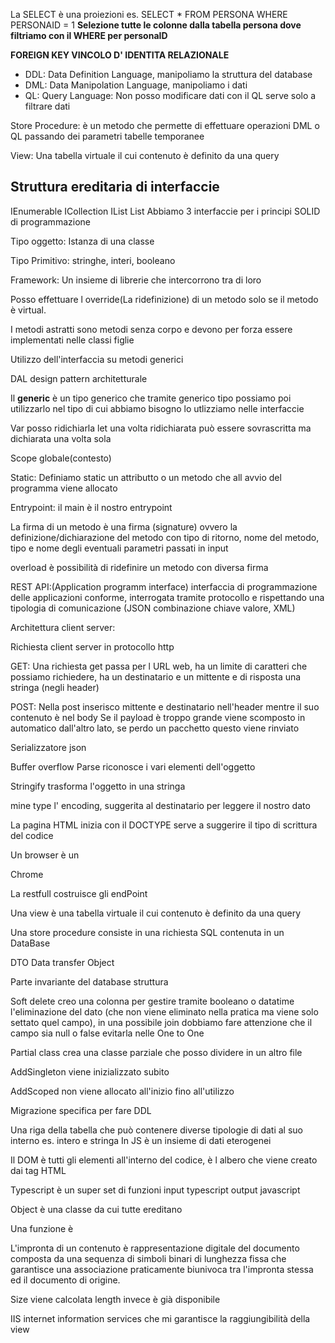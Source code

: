 La SELECT è una proiezioni
es.
SELECT \* FROM PERSONA WHERE PERSONAID = 1
**Selezione tutte le colonne dalla tabella persona dove filtriamo con il WHERE per personaID**

**FOREIGN KEY VINCOLO D' IDENTITA RELAZIONALE**

- DDL: Data Definition Language, manipoliamo la struttura del database
- DML: Data Manipolation Language, manipoliamo i dati
- QL: Query Language: Non posso modificare dati con il QL serve solo a filtrare dati

Store Procedure: è un metodo che permette di effettuare operazioni DML o QL passando dei parametri
tabelle temporanee

View: Una tabella virtuale il cui contenuto è definito da una query

## Struttura ereditaria di interfaccie

IEnumerable
ICollection
IList
List
Abbiamo 3 interfaccie per i principi SOLID di programmazione

Tipo oggetto: Istanza di una classe

Tipo Primitivo: stringhe, interi, booleano

Framework: Un insieme di librerie che intercorrono tra di loro

Posso effettuare l override(La ridefinizione) di un metodo solo se il metodo è virtual.

I metodi astratti sono metodi senza corpo e devono per forza essere implementati nelle classi figlie

Utilizzo dell'interfaccia su metodi generici

DAL design pattern architetturale

Il **generic** è un tipo generico che tramite generico tipo possiamo poi utilizzarlo nel tipo di cui abbiamo bisogno lo utlizziamo nelle interfaccie

Var posso ridichiarla
let una volta ridichiarata può essere sovrascritta ma dichiarata una volta sola

Scope globale(contesto)

Static: Definiamo static un attributto o un metodo che all avvio del programma viene allocato

Entrypoint: il main è il nostro entrypoint

La firma di un metodo è una firma (signature) ovvero la definizione/dichiarazione del metodo con tipo di ritorno, nome del metodo, tipo e nome degli eventuali parametri passati in input

overload è possibilità di ridefinire un metodo con diversa firma

REST API:(Application programm interface) interfaccia di programmazione delle applicazioni conforme, interrogata tramite protocollo e rispettando una tipologia di comunicazione (JSON combinazione chiave valore, XML)

Architettura client server:

Richiesta client server in protocollo http

GET: Una richiesta get passa per l URL web, ha un limite di caratteri che possiamo richiedere, ha un destinatario e un mittente e di risposta una stringa (negli header)

POST: Nella post inserisco mittente e destinatario nell'header mentre il suo contenuto è nel body
Se il payload è troppo grande viene scomposto in automatico dall'altro lato, se perdo un pacchetto questo viene rinviato

Serializzatore json

Buffer overflow
Parse riconosce i vari elementi dell'oggetto

Stringify trasforma l'oggetto in una stringa

mine type l' encoding, suggerita al destinatario per leggere il nostro dato

La pagina HTML inizia con il DOCTYPE serve a suggerire il tipo di scrittura del codice

Un browser è un

Chrome

La restfull costruisce gli endPoint

Una view è una tabella virtuale il cui contenuto è definito da una query

Una store procedure consiste in una richiesta SQL contenuta in un DataBase

DTO Data transfer Object

Parte invariante del database struttura

Soft delete creo una colonna per gestire tramite booleano o datatime l'eliminazione del dato (che non viene eliminato nella pratica ma viene solo settato quel campo), in una possibile join dobbiamo fare attenzione che il campo sia null o false evitarla nelle One to One

Partial class crea una classe parziale che posso dividere in un altro file

AddSingleton viene inizializzato subito

AddScoped non viene allocato all'inizio fino all'utilizzo

Migrazione specifica per fare DDL

Una riga della tabella che può contenere diverse tipologie di dati al suo interno es. intero e stringa
In JS è un insieme di dati eterogenei

Il DOM è tutti gli elementi all'interno del codice, è l albero che viene creato dai tag HTML

Typescript è un super set di funzioni input typescript output javascript

Object è una classe da cui tutte ereditano

Una funzione è

L'impronta di un contenuto è rappresentazione digitale del documento composta da una sequenza di simboli binari di lunghezza fissa che garantisce una associazione praticamente biunivoca tra l'impronta stessa ed il documento di origine.

Size viene calcolata length invece è già disponibile

IIS internet information services che mi garantisce la raggiungibilità della view
